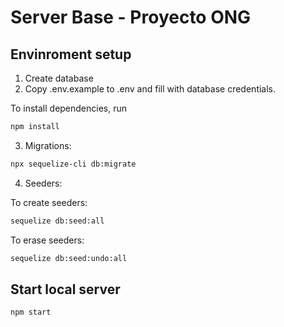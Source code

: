 # Server Base - Proyecto ONG


## Envinroment setup

1) Create database
2) Copy .env.example to .env and fill with database credentials.

To install dependencies, run
``` bash
npm install
```

3) Migrations:
``` bash
npx sequelize-cli db:migrate
```

4) Seeders:

To create seeders:
``` bash
sequelize db:seed:all
```
To erase seeders:
``` bash   
sequelize db:seed:undo:all
```

## Start local server

``` bash
npm start
```
